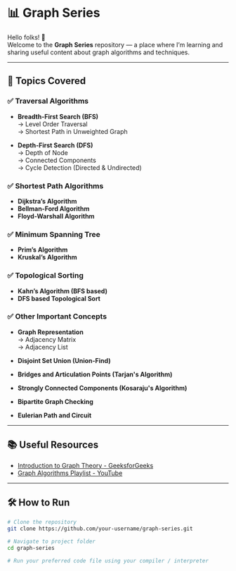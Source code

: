 # 📊 Graph Series

Hello folks! 👋  
Welcome to the **Graph Series** repository — a place where I’m learning and sharing useful content about graph algorithms and techniques.

---

## 🚀 Topics Covered

### ✅ Traversal Algorithms

- **Breadth-First Search (BFS)**  
  → Level Order Traversal  
  → Shortest Path in Unweighted Graph

- **Depth-First Search (DFS)**  
  → Depth of Node  
  → Connected Components  
  → Cycle Detection (Directed & Undirected)

### ✅ Shortest Path Algorithms

- **Dijkstra’s Algorithm**  
- **Bellman-Ford Algorithm**  
- **Floyd-Warshall Algorithm**

### ✅ Minimum Spanning Tree

- **Prim’s Algorithm**  
- **Kruskal’s Algorithm**

### ✅ Topological Sorting

- **Kahn’s Algorithm (BFS based)**  
- **DFS based Topological Sort**

### ✅ Other Important Concepts

- **Graph Representation**  
  → Adjacency Matrix  
  → Adjacency List

- **Disjoint Set Union (Union-Find)**  
- **Bridges and Articulation Points (Tarjan's Algorithm)**  
- **Strongly Connected Components (Kosaraju's Algorithm)**  
- **Bipartite Graph Checking**  
- **Eulerian Path and Circuit**

---

## 📚 Useful Resources

- [Introduction to Graph Theory - GeeksforGeeks](https://www.geeksforgeeks.org/graph-data-structure-and-algorithms/)  
- [Graph Algorithms Playlist - YouTube](https://www.youtube.com/results?search_query=graph+algorithms+playlist)

---

## 🛠️ How to Run

```bash
# Clone the repository
git clone https://github.com/your-username/graph-series.git

# Navigate to project folder
cd graph-series

# Run your preferred code file using your compiler / interpreter
